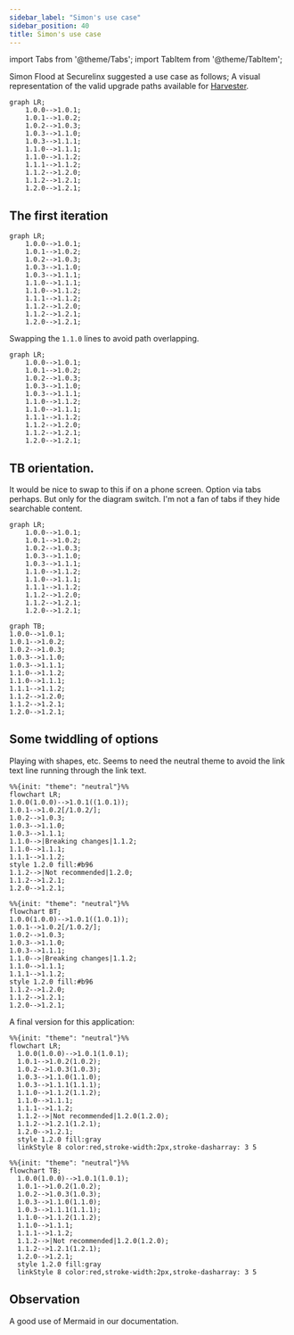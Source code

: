 ```yaml
---
sidebar_label: "Simon's use case"
sidebar_position: 40
title: Simon's use case
---
```


import Tabs from '@theme/Tabs';
import TabItem from '@theme/TabItem';

Simon Flood at Securelinx suggested a use case as follows;
A visual representation of the valid upgrade paths available
for [Harvester](https://docs.harvesterhci.io/v1.2/upgrade/index).

```console
graph LR;
    1.0.0-->1.0.1;
    1.0.1-->1.0.2;
    1.0.2-->1.0.3;
    1.0.3-->1.1.0;
    1.0.3-->1.1.1;
    1.1.0-->1.1.1;
    1.1.0-->1.1.2;
    1.1.1-->1.1.2;
    1.1.2-->1.2.0;
    1.1.2-->1.2.1;
    1.2.0-->1.2.1;
```


## The first iteration

```mermaid
graph LR;
    1.0.0-->1.0.1;
    1.0.1-->1.0.2;
    1.0.2-->1.0.3;
    1.0.3-->1.1.0;
    1.0.3-->1.1.1;
    1.1.0-->1.1.1;
    1.1.0-->1.1.2;
    1.1.1-->1.1.2;
    1.1.2-->1.2.0;
    1.1.2-->1.2.1;
    1.2.0-->1.2.1;
```

Swapping the `1.1.0` lines to avoid path overlapping.

```mermaid
graph LR;
    1.0.0-->1.0.1;
    1.0.1-->1.0.2;
    1.0.2-->1.0.3;
    1.0.3-->1.1.0;
    1.0.3-->1.1.1;
    1.1.0-->1.1.2;
    1.1.0-->1.1.1;
    1.1.1-->1.1.2;
    1.1.2-->1.2.0;
    1.1.2-->1.2.1;
    1.2.0-->1.2.1;
```

## TB orientation.

It would be nice to swap to this if on a phone screen. Option
via tabs perhaps. But only for the diagram switch. I'm not a fan of tabs if
they hide searchable content.

<Tabs>
  <TabItem value="Horizontal LR" label="Horizontal LR" default>

```mermaid
graph LR;
    1.0.0-->1.0.1;
    1.0.1-->1.0.2;
    1.0.2-->1.0.3;
    1.0.3-->1.1.0;
    1.0.3-->1.1.1;
    1.1.0-->1.1.2;
    1.1.0-->1.1.1;
    1.1.1-->1.1.2;
    1.1.2-->1.2.0;
    1.1.2-->1.2.1;
    1.2.0-->1.2.1;
```

  </TabItem>
  <TabItem value="Vertical TB" label="Vertical TB">

```mermaid
graph TB;
1.0.0-->1.0.1;
1.0.1-->1.0.2;
1.0.2-->1.0.3;
1.0.3-->1.1.0;
1.0.3-->1.1.1;
1.1.0-->1.1.2;
1.1.0-->1.1.1;
1.1.1-->1.1.2;
1.1.2-->1.2.0;
1.1.2-->1.2.1;
1.2.0-->1.2.1;
```

  </TabItem>
</Tabs>

## Some twiddling of options

Playing with shapes, etc. Seems to need the neutral theme to avoid the link text line running through the link text.

<Tabs>
  <TabItem value="Horizontal LR" label="Horizontal LR" default>

```mermaid
%%{init: "theme": "neutral"}%%
flowchart LR;
1.0.0(1.0.0)-->1.0.1((1.0.1));
1.0.1-->1.0.2[/1.0.2/];
1.0.2-->1.0.3;
1.0.3-->1.1.0;
1.0.3-->1.1.1;
1.1.0-->|Breaking changes|1.1.2;
1.1.0-->1.1.1;
1.1.1-->1.1.2;
style 1.2.0 fill:#b96
1.1.2-->|Not recommended|1.2.0;
1.1.2-->1.2.1;
1.2.0-->1.2.1;
```

  </TabItem>
  <TabItem value="Vertical TB" label="Vertical TB">

```mermaid
%%{init: "theme": "neutral"}%%
flowchart BT;
1.0.0(1.0.0)-->1.0.1((1.0.1));
1.0.1-->1.0.2[/1.0.2/];
1.0.2-->1.0.3;
1.0.3-->1.1.0;
1.0.3-->1.1.1;
1.1.0-->|Breaking changes|1.1.2;
1.1.0-->1.1.1;
1.1.1-->1.1.2;
style 1.2.0 fill:#b96
1.1.2-->1.2.0;
1.1.2-->1.2.1;
1.2.0-->1.2.1;
```

  </TabItem>
</Tabs>

A final version for this application:

<Tabs>

<TabItem value="Horizontal" label="Horizontal" default>

```mermaid
%%{init: "theme": "neutral"}%%
flowchart LR;
  1.0.0(1.0.0)-->1.0.1(1.0.1);
  1.0.1-->1.0.2(1.0.2);
  1.0.2-->1.0.3(1.0.3);
  1.0.3-->1.1.0(1.1.0);
  1.0.3-->1.1.1(1.1.1);
  1.1.0-->1.1.2(1.1.2);
  1.1.0-->1.1.1;
  1.1.1-->1.1.2;
  1.1.2-->|Not recommended|1.2.0(1.2.0);
  1.1.2-->1.2.1(1.2.1);
  1.2.0-->1.2.1;
  style 1.2.0 fill:gray
  linkStyle 8 color:red,stroke-width:2px,stroke-dasharray: 3 5
```

</TabItem>

<TabItem value="Vertical" label="Vertical" default>

```mermaid
%%{init: "theme": "neutral"}%%
flowchart TB;
  1.0.0(1.0.0)-->1.0.1(1.0.1);
  1.0.1-->1.0.2(1.0.2);
  1.0.2-->1.0.3(1.0.3);
  1.0.3-->1.1.0(1.1.0);
  1.0.3-->1.1.1(1.1.1);
  1.1.0-->1.1.2(1.1.2);
  1.1.0-->1.1.1;
  1.1.1-->1.1.2;
  1.1.2-->|Not recommended|1.2.0(1.2.0);
  1.1.2-->1.2.1(1.2.1);
  1.2.0-->1.2.1;
  style 1.2.0 fill:gray
  linkStyle 8 color:red,stroke-width:2px,stroke-dasharray: 3 5
```

</TabItem>

</Tabs>

## Observation

A good use of Mermaid in our documentation.
